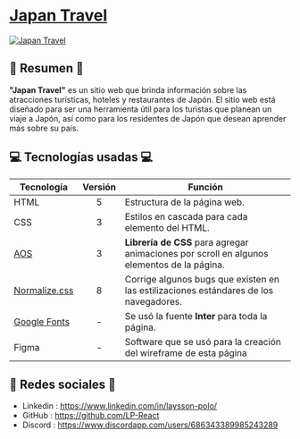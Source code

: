 # [Japan Travel](https://lp-react.github.io/Japan-Travel/)
[![Japan Travel](Japan-Travel.gif)](https://lp-react.github.io/Japan-Travel/)
## 📖 Resumen 📖

**"Japan Travel"** es un sitio web que brinda información sobre las atracciones turísticas, hoteles y restaurantes de Japón. El sitio web está diseñado para ser una herramienta útil para los turistas que planean un viaje a Japón, así como para los residentes de Japón que desean aprender más sobre su país. 

## 💻 Tecnologías usadas 💻
|Tecnología|Versión|Función|
|----------|:-----:|-------|
|HTML      |5      |Estructura de la página web.|
|CSS       |3      |Estilos en cascada para cada elemento del HTML.|
|[AOS](https://github.com/michalsnik/aos)       |3      |**Librería de CSS** para agregar animaciones por scroll en algunos elementos de la página.|
|[Normalize.css](https://github.com/necolas/normalize.css) |8|Corrige algunos bugs que existen en las estilizaciones estándares de los navegadores.|
|[Google Fonts](https://fonts.google.com/specimen/Inter?query=inter)|-|Se usó la fuente **Inter** para toda la página.|
|Figma     |-      |Software que se usó para la creación del wireframe de esta página|

## 👾 Redes sociales 👾
- Linkedin : https://www.linkedin.com/in/laysson-polo/
- GitHub : https://github.com/LP-React
- Discord : https://www.discordapp.com/users/686343389985243289